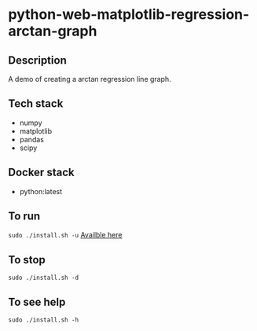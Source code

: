# python-web-matplotlib-regression-arctan-graph

## Description
A demo of creating a arctan regression line graph.

## Tech stack
- numpy
- matplotlib
- pandas
- scipy

## Docker stack
- python:latest

## To run
`sudo ./install.sh -u`
[Availble here](http://localhost)

## To stop
`sudo ./install.sh -d`

## To see help
`sudo ./install.sh -h`
